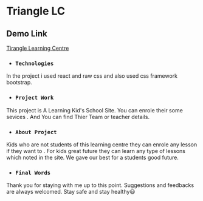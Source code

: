 # Triangle LC

## Demo Link
[Tirangle Learning Centre](https://trusting-dubinsky-16e05c.netlify.app/)


* ### `Technologies`

In the project i used react and raw css and also used css framework bootstrap.

* ### `Project Work`

This project is  A Learning Kid's School Site. You can enrole their some sevices . And You can find Thier Team or teacher details.

* ### `About Project `

Kids who are not students of this learning centre they can enrole any lesson if they want to .
For kids great future they can learn any type of lessons which noted in the site. We gave our best for a students good future.

 * ### `Final Words`

Thank you for staying with me up to this point. Suggestions and feedbacks are always welcomed. Stay safe and stay healthy😃
